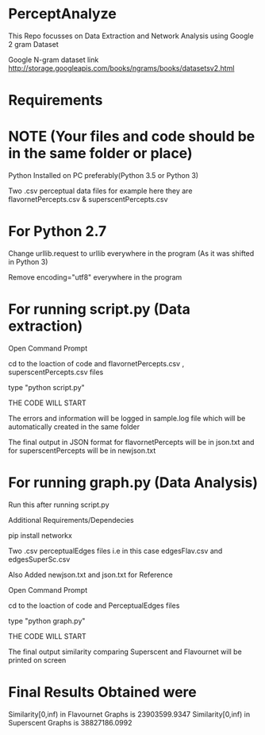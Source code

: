 # PerceptAnalyze

This Repo focusses on Data Extraction and Network Analysis using Google 2 gram Dataset

Google N-gram dataset link http://storage.googleapis.com/books/ngrams/books/datasetsv2.html

# Requirements 
# NOTE (Your files and code should be in the same folder or place)
Python Installed on PC preferably(Python 3.5 or Python 3)

Two .csv perceptual data files for example here they are flavornetPercepts.csv & superscentPercepts.csv

# For Python 2.7
Change urllib.request to urllib everywhere in the program (As it was shifted in Python 3)

Remove encoding="utf8" everywhere in the program

# For running script.py (Data extraction)

Open Command Prompt

cd to the loaction of code and flavornetPercepts.csv , superscentPercepts.csv files

type "python script.py"

THE CODE WILL START

The errors and information will be logged in sample.log file which will be automatically created in the same folder

The final output in JSON format for flavornetPercepts will be in json.txt and for superscentPercepts will be in newjson.txt

# For running graph.py (Data Analysis)

Run this after running script.py

Additional Requirements/Dependecies

pip install networkx

Two .csv perceptualEdges files i.e in this case edgesFlav.csv and edgesSuperSc.csv 


Also Added newjson.txt and json.txt for Reference

Open Command Prompt

cd to the loaction of code and PerceptualEdges files

type "python graph.py"

THE CODE WILL START

The final output similarity comparing Superscent and Flavournet will be printed on screen 

# Final Results Obtained were

Similarity[0,inf) in Flavournet Graphs is  23903599.9347
Similarity[0,inf) in Superscent Graphs is  38827186.0992

